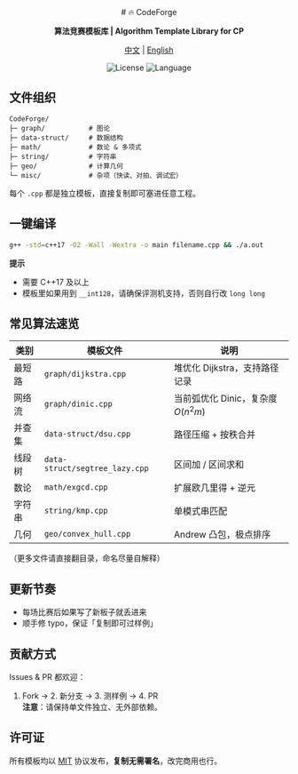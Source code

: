 <div align="center">
# 🔥 CodeForge

**算法竞赛模板库 | Algorithm Template Library for CP**

[中文](README.md) | [English](README.en.md)
</div>

<p align="center">
  <img alt="License" src="https://img.shields.io/badge/license-MIT-blue.svg">
  <img alt="Language" src="https://img.shields.io/badge/language-C++-orange.svg">
</p>


## 文件组织
```
CodeForge/
├─ graph/           # 图论
├─ data-struct/     # 数据结构
├─ math/            # 数论 & 多项式
├─ string/          # 字符串
├─ geo/             # 计算几何
└─ misc/            # 杂项（快读、对拍、调试宏）
```
每个 `.cpp` 都是独立模板，直接复制即可塞进任意工程。

## 一键编译
```bash
g++ -std=c++17 -O2 -Wall -Wextra -o main filename.cpp && ./a.out
```
**提示**  
- 需要 C++17 及以上  
- 模板里如果用到 `__int128`，请确保评测机支持，否则自行改 `long long`

## 常见算法速览
| 类别   | 模板文件                       | 说明                               |
| ------ | ------------------------------ | ---------------------------------- |
| 最短路 | `graph/dijkstra.cpp`           | 堆优化 Dijkstra，支持路径记录      |
| 网络流 | `graph/dinic.cpp`              | 当前弧优化 Dinic，复杂度 $O(n^2m)$ |
| 并查集 | `data-struct/dsu.cpp`          | 路径压缩 + 按秩合并                |
| 线段树 | `data-struct/segtree_lazy.cpp` | 区间加 / 区间求和                  |
| 数论   | `math/exgcd.cpp`               | 扩展欧几里得 + 逆元                |
| 字符串 | `string/kmp.cpp`               | 单模式串匹配                       |
| 几何   | `geo/convex_hull.cpp`          | Andrew 凸包，极点排序              |

（更多文件请直接翻目录，命名尽量自解释）

## 更新节奏
- 每场比赛后如果写了新板子就丢进来  
- 顺手修 typo，保证「复制即可过样例」

## 贡献方式
Issues & PR 都欢迎：  
1. Fork → 2. 新分支 → 3. 测样例 → 4. PR  
**注意**：请保持单文件独立、无外部依赖。

## 许可证
所有模板均以 [MIT](LICENSE) 协议发布，**复制无需署名**，改完商用也行。
